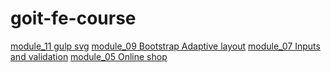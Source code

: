 # goit-fe-course
[module_11 gulp svg](https://vladyslavchychykalo.github.io/goit-fe-course/module_11/build/)
[module_09 Bootstrap Adaptive layout](https://vladyslavchychykalo.github.io/goit-fe-course/module_09/)
[module_07 Inputs and validation](https://vladyslavchychykalo.github.io/goit-fe-course/module_07/)
[module_05 Online shop](https://vladyslavchychykalo.github.io/goit-fe-course/module_05/)
